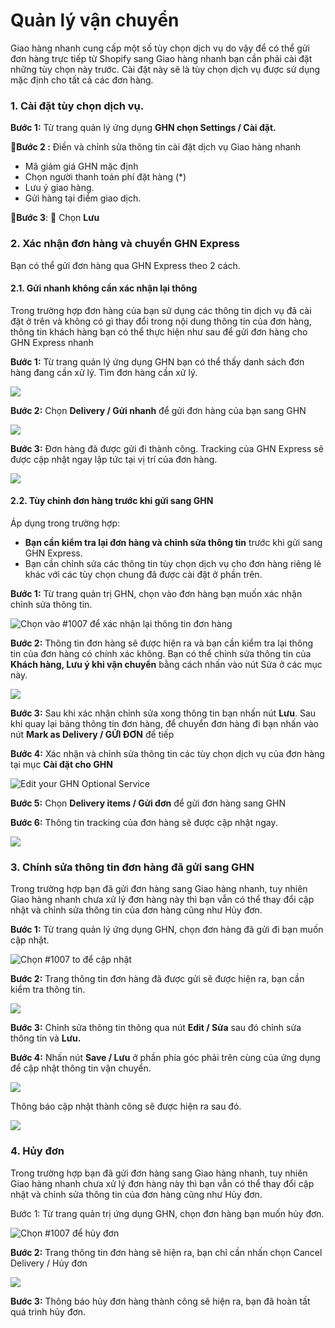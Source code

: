 # Quản lý vận chuyển

Giao hàng nhanh cung cấp một số tùy chọn dịch vụ do vậy để có thể gửi đơn hàng trực tiếp từ Shopify sang Giao hàng nhanh bạn cần phải cài đặt những tùy chọn này trước. Cài đặt này sẽ là tùy chọn dịch vụ được sử dụng mặc định cho tất cả các đơn hàng.

### 1. Cài đặt tùy chọn dịch vụ.

**Bước 1:**  Từ trang quản lý ứng dụng **GHN chọn Settings / Cài đặt.**  

**Bước 2 :** Điền và chỉnh sửa thông tin cài đặt dịch vụ Giao hàng nhanh  

* Mã giảm giá GHN mặc định
* Chọn người thanh toán phí đặt hàng \(\*\)
* Lưu ý giao hàng.
* Gửi hàng tại điểm giao dịch.

**Bước 3**:  Chọn **Lưu**

### 2. Xác nhận đơn hàng và chuyển  GHN Express

Bạn có thể gửi đơn hàng qua GHN Express theo 2 cách.

#### 2.1. Gửi nhanh không cần xác nhận lại thông 

Trong trường hợp đơn hàng của bạn sử dụng các thông tin dịch vụ đã cài đặt ở trên và không có gì thay đổi trong nội dung thông tin của đơn hàng, thông tin khách hàng bạn có thể thực hiện như sau để gửi đơn hàng cho GHN Express nhanh  

**Bước 1:** Từ trang quản lý ứng dụng GHN bạn có thể thấy danh sách đơn hàng đang cần xử lý. Tìm đơn hàng cần xử lý.

![](../.gitbook/assets/dashboard.png)

**Bước 2:**  Chọn **Delivery / Gửi nhanh** để gửi đơn hàng của bạn sang GHN 

![](../.gitbook/assets/select-order.png)

**Bước 3:** Đơn hàng đã được gửi đi thành công. Tracking của GHN Express sẽ được cập nhật ngay lập tức tại vị trí của đơn hàng.

![](../.gitbook/assets/ghn-tracking.png)

#### 2.2. Tùy chỉnh đơn hàng trước khi gửi sang GHN 

Áp dụng trong trường hợp:

* **Bạn cần kiểm tra lại đơn hàng và chỉnh sửa thông tin** trước khi gửi sang GHN Express.
* Bạn cần chỉnh sửa các thông tin tùy chọn dịch vụ cho đơn hàng riêng lẻ khác với các tùy chọn chung đã được cài đặt ở phần trên.

**Bước 1:** Từ trang quản trị GHN, chọn vào đơn hàng bạn muốn xác nhận chỉnh sửa thông tin.

![Ch&#x1ECD;n v&#xE0;o \#1007 &#x111;&#x1EC3; x&#xE1;c nh&#x1EAD;n l&#x1EA1;i th&#xF4;ng tin &#x111;&#x1A1;n h&#xE0;ng](../.gitbook/assets/dashboard.png)

**Bước 2:** Thông tin đơn hàng sẽ được hiện ra và bạn cần kiểm tra lại thông tin của đơn hàng có chính xác không. Bạn có thể chỉnh sửa thông tin của **Khách hàng, Lưu ý khi vận chuyển** bằng cách nhấn vào nút Sửa ở các mục này.

![](../.gitbook/assets/edit.png)

**Bước 3:** Sau khi xác nhận chỉnh sửa xong thông tin bạn nhấn nút **Lưu**. Sau khi quay lại bảng thông tin đơn hàng, để chuyển đơn hàng đi bạn nhấn vào nút **Mark as Delivery / GỬI ĐƠN** để tiếp 

**Bước 4:** Xác nhận và chỉnh sửa thông tin các tùy chọn dịch vụ của đơn hàng tại mục **Cài đặt cho GHN** 

![Edit your GHN Optional Service ](../.gitbook/assets/options.png)

**Bước 5:** Chọn **Delivery items / Gửi đơn** để gửi đơn hàng sang GHN 

**Bước 6:** Thông tin tracking của đơn hàng sẽ được cập nhật ngay.

![](../.gitbook/assets/tracking-de.png)

### 3. **Chính sửa thông tin đơn hàng đã gửi sang GHN** 

Trong trường hợp bạn đã gửi đơn hàng sang Giao hàng nhanh, tuy nhiên Giao hàng nhanh chưa xử lý đơn hàng này thì bạn vẫn có thể thay đổi cập nhật và chỉnh sửa thông tin của đơn hàng cũng như Hủy đơn.

**Bước 1:** Từ trang quản lý ứng dụng GHN, chọn đơn hàng đã gửi đi bạn muốn cập nhật.

![Ch&#x1ECD;n \#1007 to &#x111;&#x1EC3; c&#x1EAD;p nh&#x1EAD;t](../.gitbook/assets/ghn-tracking.png)

**Bước 2:** Trang thông tin đơn hàng đã được gửi sẽ được hiện ra, bạn cần kiểm tra thông tin.

![](../.gitbook/assets/cancel.png)

**Bước 3:** Chỉnh sửa thông tin thông qua nút **Edit / Sửa** sau đó chỉnh sửa thông tin và **Lưu.**

**Bước 4:** Nhấn nút **Save / Lưu** ở phần phía góc phải trên cùng của ứng dụng để cập nhật thông tin vận chuyển.

![](../.gitbook/assets/save.png)

Thông báo cập nhật thành công sẽ được hiện ra sau đó.

![](../.gitbook/assets/updated.png)

### 4. Hủy đơn

Trong trường hợp bạn đã gửi đơn hàng sang Giao hàng nhanh, tuy nhiên Giao hàng nhanh chưa xử lý đơn hàng này thì bạn vẫn có thể thay đổi cập nhật và chỉnh sửa thông tin của đơn hàng cũng như Hủy đơn.

Bước 1: Từ trang quản trị ứng dụng GHN, chọn đơn hàng bạn muốn hủy đơn.

![Ch&#x1ECD;n \#1007 &#x111;&#x1EC3; h&#x1EE7;y &#x111;&#x1A1;n](../.gitbook/assets/ghn-tracking.png)

**Bước 2:** Trang thông tin đơn hàng sẽ hiện ra, bạn chỉ cần nhấn chọn Cancel Delivery / Hủy đơn

![](../.gitbook/assets/cancel.png)

**Bước 3:** Thông báo hủy đơn hàng thành công sẽ hiện ra, bạn đã hoàn tất quá trình hủy đơn.

